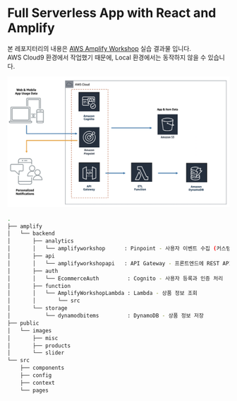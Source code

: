 # Full Serverless App with React and Amplify

본 레포지터리의 내용은 [AWS Amplify Workshop](https://master.d3f5073vvso9t3.amplifyapp.com) 실습 결과물 입니다.  
AWS Cloud9 환경에서 작업했기 때문에, Local 환경에서는 동작하지 않을 수 있습니다.

![aws-amplify-serverless-architecture](./aws-amplify-serverless-architecture.png)

```bash
.
├── amplify
│   └── backend
│       ├── analytics
│       │   └── amplifyworkshop      : Pinpoint - 사용자 이벤트 수집 (커스텀 속성 추가)
│       ├── api
│       │   └── amplifyworkshopapi   : API Gateway - 프론트엔드에 REST API 호스팅
│       ├── auth
│       │   └── EcommerceAuth         : Cognito - 사용자 등록과 인증 처리
│       ├── function
│       │   └── AmplifyWorkshopLambda : Lambda - 상품 정보 조회
│       │       └── src              
│       └── storage
│           └── dynamodbitems         : DynamoDB - 상품 정보 저장
├── public
│   └── images
│       ├── misc
│       ├── products
│       └── slider
└── src
    ├── components
    ├── config
    ├── context
    └── pages
```